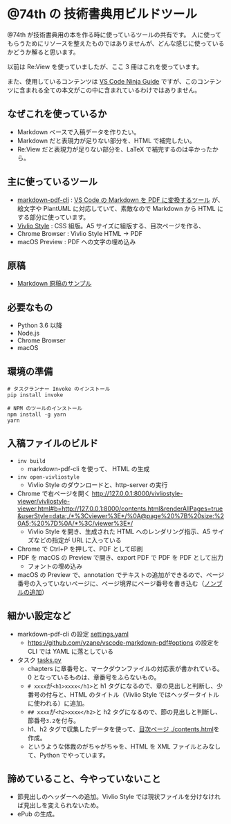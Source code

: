 # @74th の 技術書典用ビルドツール

@74th が技術書典用の本を作る時に使っているツールの共有です。
人に使ってもらうためにリソースを整えたものではありませんが、どんな感じに使っているかどうか解ると思います。

以前は Re:View を使っていましたが、ここ 3 冊はこれを使っています。

また、使用しているコンテンツは [VS Code Ninja Guide](https://74th.booth.pm/items/1973166) ですが、このコンテンツに含まれる全ての本文がこの中に含まれているわけではありません。

## なぜこれを使っているか

- Markdown ベースで入稿データを作りたい。
- Markdown だと表現力が足りない部分を、HTML で補完したい。
- Re:View だと表現力が足りない部分を、LaTeX で補完するのは辛かったから。

## 主に使っているツール

- [markdown-pdf-cli](https://github.com/74th/markdown-pdf-cli) : [VS Code の Markdown を PDF に変換するツール](https://marketplace.visualstudio.com/items?itemName=yzane.markdown-pdf) が、絵文字や PlantUML に対応していて、素敵なので Markdown から HTML にする部分に使っています。
- [Vivlio Style](https://vivliostyle.org/) : CSS 組版。A5 サイズに組版する、目次ページを作る、
- Chrome Browser : Vivlio Style HTML -> PDF
- macOS Preview : PDF への文字の埋め込み

## 原稿

- [Markdown 原稿のサンプル](https://github.com/74th/techbook-builder/blame/master/article/1.file.md)

## 必要なもの

- Python 3.6 以降
- Node.js
- Chrome Browser
- macOS

## 環境の準備

```
# タスクランナー Invoke のインストール
pip install invoke

# NPM のツールのインストール
npm install -g yarn
yarn
```

## 入稿ファイルのビルド

- `inv build`
  - markdown-pdf-cli を使って、 HTML の生成
- `inv open-vivliostyle`
  - Vivlio Style のダウンロードと、http-server の実行
- Chrome で右ページを開く http://127.0.0.1:8000/vivliostyle-viewer/vivliostyle-viewer.html#b=http://127.0.0.1:8000/contents.html&renderAllPages=true&userStyle=data:,/*%3Cviewer%3E*/%0A@page%20%7B%20size:%20A5;%20%7D%0A/*%3C/viewer%3E*/
  - Vivlio Style を開き、生成された HTML へのレンダリング指示、A5 サイズなどの指定が URL に入っている
- Chrome で Ctrl+P を押して、PDF として印刷
- PDF を macOS の Preview で開き、export PDF で PDF を PDF として出力
  - フォントの埋め込み
- macOS の Preview で、annotation でテキストの追加ができるので、ページ番号の入っていないページに、ページ境界にページ番号を書き込む（[ノンブルの追加](http://www.nikko-pc.com/offset/faq/off-faq.html#3-1)）

## 細かい設定など

- markdown-pdf-cli の設定 [settings.yaml](./settings.yaml)
  - https://github.com/yzane/vscode-markdown-pdf#options の設定を CLI では YAML に落としている
- タスク [tasks.py](./tasks.py)
  - chapters に章番号と、マークダウンファイルの対応表が書かれている。0 となっているものは、章番号をふらないもの。
  - `# xxxx`が`<h1>xxxx</h1>`と h1 タグになるので、章の見出しと判断し、少番号の付与と、HTML のタイトル（Vivlio Style ではヘッダータイトルに使われる）に追加。
  - `## xxxx`が`<h2>xxxx</h2>`と h2 タグになるので、節の見出しと判断し、節番号`3.2`を付与。
  - h1、h2 タグで収集したデータを使って、[目次ページ ./contents.html](./contents.html)を作成。
  - というような体裁のがちゃがちゃを、HTML を XML ファイルとみなして、Python でやっています。

## 諦めていること、今やっていないこと

- 節見出しのヘッダーへの追加。Vivlio Style では現状ファイルを分けなければ見出しを変えられないため。
- ePub の生成。

